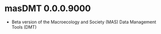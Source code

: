 # masDMT 0.0.0.9000

* Beta version of the Macroecology and Society (MAS) Data Management Tools (DMT)
